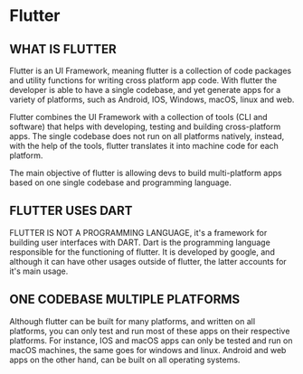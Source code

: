 # Flutter

## WHAT IS FLUTTER

Flutter is an UI Framework, meaning flutter is a collection of code packages and utility functions for writing cross platform app code. With flutter the developer is able to have a single codebase, and yet generate apps for a variety of platforms, such as Android, IOS, Windows, macOS, linux and web.

Flutter combines the UI Framework with a collection of tools (CLI and software) that helps with developing, testing and building cross-platform apps. The single codebase does not run on all platforms natively, instead, with the help of the tools, flutter translates it into machine code for each platform.

The main objective of flutter is allowing devs to build multi-platform apps based on one single codebase and programming language.

## FLUTTER USES DART

FLUTTER IS NOT A PROGRAMMING LANGUAGE, it's a framework for building user interfaces with DART. Dart is the programming language responsible for the functioning of flutter. It is developed by google, and although it can have other usages outside of flutter, the latter accounts for it's main usage.

## ONE CODEBASE MULTIPLE PLATFORMS

Although flutter can be built for many platforms, and written on all platforms, you can only test and run most of these apps on their respective platforms. For instance, IOS and macOS apps can only be tested and run on macOS machines, the same goes for windows and linux. Android and web apps on the other hand, can be built on all operating systems.
